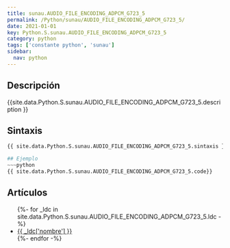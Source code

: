 ```yaml
---
title: sunau.AUDIO_FILE_ENCODING_ADPCM_G723_5
permalink: /Python/sunau/AUDIO_FILE_ENCODING_ADPCM_G723_5/
date: 2021-01-01
key: Python.S.sunau.AUDIO_FILE_ENCODING_ADPCM_G723_5
category: python
tags: ['constante python', 'sunau']
sidebar: 
  nav: python
---
```


## Descripción
{{site.data.Python.S.sunau.AUDIO_FILE_ENCODING_ADPCM_G723_5.description }}

## Sintaxis
~~~python
{{ site.data.Python.S.sunau.AUDIO_FILE_ENCODING_ADPCM_G723_5.sintaxis }}~~~

## Ejemplo
~~~python
{{ site.data.Python.S.sunau.AUDIO_FILE_ENCODING_ADPCM_G723_5.code}}
~~~

## Artículos
<ul>
{%- for _ldc in site.data.Python.S.sunau.AUDIO_FILE_ENCODING_ADPCM_G723_5.ldc -%}
   <li>
       <a href="{{_ldc['url'] }}">{{ _ldc['nombre'] }}</a>
   </li>
{%- endfor -%}
</ul>
